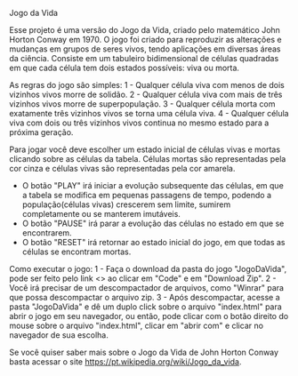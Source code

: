 Jogo da Vida

Esse projeto é uma versão do Jogo da Vida, criado pelo matemático John Horton Conway em 1970. O jogo foi criado 
para reproduzir as alterações e mudanças em grupos de seres vivos, tendo aplicações em diversas áreas da ciência.
Consiste em um tabuleiro bidimensional de células quadradas em que cada célula tem dois estados possíveis: viva ou morta.

As regras do jogo são simples:
1 - Qualquer célula viva com menos de dois vizinhos vivos morre de solidão.
2 - Qualquer célula viva com mais de três vizinhos vivos morre de superpopulação.
3 - Qualquer célula morta com exatamente três vizinhos vivos se torna uma célula viva.
4 - Qualquer célula viva com dois ou três vizinhos vivos continua no mesmo estado para a próxima geração.

Para jogar você deve escolher um estado inicial de células vivas e mortas clicando sobre as células da tabela. Células mortas
são representadas pela cor cinza e células vivas são representadas pela cor amarela.

- O botão "PLAY" irá iniciar a evolução subsequente das células, em que a tabela se modifica em pequenas passagens de tempo, podendo
a população(células vivas) crescerem sem limite, sumirem completamente ou se manterem imutáveis.
- O botão "PAUSE" irá parar a evolução das células no estado em que se encontrarem.
- O botão "RESET" irá retornar ao estado inicial do jogo, em que todas as células se encontram mortas.

Como executar o jogo:
1 - Faça o download da pasta do jogo "JogoDaVida", pode ser feito pelo link <> ao clicar em "Code" e em "Download Zip".
2 - Você irá precisar de um descompactador de arquivos, como "Winrar" para que possa descompactar o arquivo zip.
3 - Após descompactar, acesse a pasta "JogoDaVida" e dê um duplo click sobre o arquivo "index.html" para abrir o jogo em seu
navegador, ou então, pode clicar com o botão direito do mouse sobre o arquivo "index.html", clicar em "abrir com" e clicar no navegador 
de sua escolha.

Se você quiser saber mais sobre o Jogo da Vida de John Horton Conway basta acessar o site <https://pt.wikipedia.org/wiki/Jogo_da_vida>.